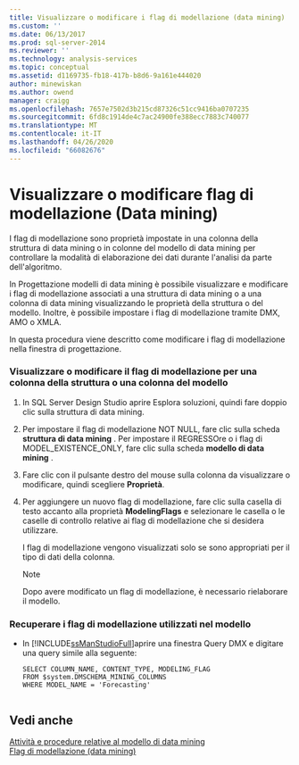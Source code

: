 ```yaml
---
title: Visualizzare o modificare i flag di modellazione (data mining) | Microsoft Docs
ms.custom: ''
ms.date: 06/13/2017
ms.prod: sql-server-2014
ms.reviewer: ''
ms.technology: analysis-services
ms.topic: conceptual
ms.assetid: d1169735-fb18-417b-b8d6-9a161e444020
author: minewiskan
ms.author: owend
manager: craigg
ms.openlocfilehash: 7657e7502d3b215cd87326c51cc9416ba0707235
ms.sourcegitcommit: 6fd8c1914de4c7ac24900fe388ecc7883c740077
ms.translationtype: MT
ms.contentlocale: it-IT
ms.lasthandoff: 04/26/2020
ms.locfileid: "66082676"
---
```

# <a name="view-or-change-modeling-flags-data-mining"></a>Visualizzare o modificare flag di modellazione (Data mining)
  I flag di modellazione sono proprietà impostate in una colonna della struttura di data mining o in colonne del modello di data mining per controllare la modalità di elaborazione dei dati durante l'analisi da parte dell'algoritmo.  
  
 In Progettazione modelli di data mining è possibile visualizzare e modificare i flag di modellazione associati a una struttura di data mining o a una colonna di data mining visualizzando le proprietà della struttura o del modello. Inoltre, è possibile impostare i flag di modellazione tramite DMX, AMO o XMLA.  
  
 In questa procedura viene descritto come modificare i flag di modellazione nella finestra di progettazione.  
  
### <a name="view-or-change-the-modeling-flag-for-a-structure-column-or-model-column"></a>Visualizzare o modificare il flag di modellazione per una colonna della struttura o una colonna del modello  
  
1.  In SQL Server Design Studio aprire Esplora soluzioni, quindi fare doppio clic sulla struttura di data mining.  
  
2.  Per impostare il flag di modellazione NOT NULL, fare clic sulla scheda **struttura di data mining** . Per impostare il REGRESSOre o i flag di MODEL_EXISTENCE_ONLY, fare clic sulla scheda **modello di data mining** .  
  
3.  Fare clic con il pulsante destro del mouse sulla colonna da visualizzare o modificare, quindi scegliere **Proprietà**.  
  
4.  Per aggiungere un nuovo flag di modellazione, fare clic sulla casella di testo accanto alla proprietà **ModelingFlags** e selezionare le casella o le caselle di controllo relative ai flag di modellazione che si desidera utilizzare.  
  
     I flag di modellazione vengono visualizzati solo se sono appropriati per il tipo di dati della colonna.  
  
    > [!NOTE]  
    >  Dopo avere modificato un flag di modellazione, è necessario rielaborare il modello.  
  
### <a name="get-the-modeling-flags-used-in-the-model"></a>Recuperare i flag di modellazione utilizzati nel modello  
  
-   In [!INCLUDE[ssManStudioFull](../../includes/ssmanstudiofull-md.md)]aprire una finestra Query DMX e digitare una query simile alla seguente:  
  
    ```  
    SELECT COLUMN_NAME, CONTENT_TYPE, MODELING_FLAG  
    FROM $system.DMSCHEMA_MINING_COLUMNS  
    WHERE MODEL_NAME = 'Forecasting'  
  
    ```  
  
## <a name="see-also"></a>Vedi anche  
 [Attività e procedure relative al modello di data mining](mining-model-tasks-and-how-tos.md)   
 [Flag di modellazione &#40;data mining&#41;](modeling-flags-data-mining.md)  
  
  
